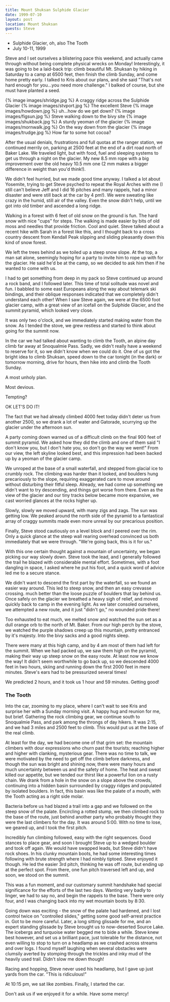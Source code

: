 ```yaml
---
title: Mount Shuksan Sulphide Glacier
date: 1999-07-10
layout: post
location: Mount Shuksan
guests: Steve
---
```


* Sulphide Glacier, oh, also The Tooth
* July 10-11, 1999


Steve and I set ourselves a blistering pace this weekend, and actually came
through without being complete physical wrecks on Monday!
Interestingly, it was going to be a laid-back trip: climb beautiful
Mt. Shuksan by hiking in Saturday to a camp at 6500 feet, then finish
the climb Sunday, and come home pretty early. I talked to Kris about
our plans, and she said "That's not hard enough for you...you need
more challenge." I balked of course, but she must have planted a seed.

{% image images/shridge.jpg %}
A craggy ridge across the Sulphide Glacier
{% image images/stvport.jpg %}
The excellent Steve
{% image images/howdown.jpg %}
uh...how do we get down?
{% image images/figsun.jpg %}
Steve walking down to the bivy site
{% image images/shukback.jpg %}
A sturdy yeoman of the glacier
{% image images/mornwalk.jpg %}
On the way down from the glacier
{% image images/trudge.jpg %}
How far to some hot cocoa?


After the usual denials, frustrations and full quotas at the ranger
station, we continued merrily on, parking at 2500 feet at the end of a
dirt road north of Baker Lake. We traveled light, but with food, fuel
and sleeping systems to get us through a night on the glacier.  My new
8.5 mm rope with a big improvement over the old heavy 10.5 mm one (2
mm makes a bigger difference in weight than you'd think!).


We didn't feel hurried, but we made good time anyway. I talked a lot
about Yosemite, trying to get Steve psyched to repeat the Royal Arches
with me (I still can't believe Jeff and I did 16 pitches and many
rappels, had a minor disaster and were still back at the car by 4
pm!).  We were sweating like crazy in the humid, still air of the
valley. Even the snow didn't help, until we got into old timber and
ascended a long ridge.


Walking in a forest with 6 feet of old snow on the ground is fun. The
hard snow with nice "cups" for steps. The walking is made easier by
bits of old moss and needles that provide friction. Cool and
quiet. Steve talked about a recent hike with Sarah in a forest like
this, and I thought back to a cross country descent from Kendall Peak
slipping and sliding pleasantly down this kind of snow forest.


We left the trees behind as we toiled up a steep snow slope. At the
top, a man sat alone, seemingly hoping for a party to invite him to
rope up with for the glacier. He said he'd be at the camp, so we
decided to ask him then if he wanted to come with us.


I had to get something from deep in my pack so Steve continued up
around a rock band, and I followed later. This time of total solitude
was novel and fun. I babbled to some east Europeans along the way
about telemark ski bindings, and their oblique responses indicated
that we completely didn't understand each other! When I saw Steve
again, we were at the 6500 foot glacier camp, with a great view of an
icefall on the Sulphide Glacier, and the summit pyramid, which looked
very close.


It was only two o'clock, and we immediately started making water from
the snow. As I tended the stove, we grew restless and started to think
about going for the summit now.


In the car we had talked about wanting to climb the Tooth, an alpine
day climb far away at Snoqualmie Pass. Sadly, we didn't really have a
weekend to reserve for it, so we didn't know when we could do it. One
of us got the bright idea to climb Shuksan, speed down to the car
tonight (in the dark) or tomorrow morning, drive for hours, then hike
into and climb the Tooth Sunday.


A most unholy plan.


Most devious.


Tempting?


OK LET'S DO IT!


The fact that we had already climbed 4000 feet today didn't deter us
from another 2500, so we drank a lot of water and Gatorade, scurrying
up the glacier under the afternoon sun.


A party coming down warned us of a difficult climb on the final 900
feet of summit pyramid. We asked how they did the climb and one of
them said "I don't know you, but I don't hate you, so don't go the way
we went!" From our view, the left skyline looked best, and this
impression had been backed up by a yeoman of the glacier camp.


We unroped at the base of a small waterfall, and stepped from glacial
ice to crumbly rock.  The climbing was harder than it looked, and
boulders hung precariously to the slope, requiring exaggerated care to
move around without disturbing their fitful sleep. Already, we had
come up something we didn't want to try descending, and things got
worse from there. Even as the view of the glacier and our tiny tracks
below became more expansive, we cast worried glances at the rocks
higher up.


Slowly, slowly we moved upward, with many zigs and zags. The sun was
getting low. We peaked around the north side of the pyramid to a
fantastical array of craggy summits made even more unreal by our
precarious position.


Finally, Steve stood cautiously on a level block and I peered over the
rim. Only a quick glance at the steep wall rearing overhead convinced
us both immediately that we were through. "We're going back, this is
it for us."


With this one certain thought against a mountain of uncertainty, we
began picking our way slowly down. Steve took the lead, and I
generally followed the trail he blazed with considerable mental
effort. Sometimes, with a foot dangling in space, I asked where he put
his foot, and a quick word of advice led me to a secure stance.


We didn't want to descend the first part by the waterfall, so we found
an easier way around. This led to steep snow, and then an easy
crevasse crossing. much better than the loose puzzle of boulders that
lay behind us. Once safely on the glacier we breathed a heavy sigh of
relief, and moved quickly back to camp in the evening light. As we
later consoled ourselves, we attempted a new route, and it just
"didn't go," no wounded pride there!


Too exhausted to eat much, we melted snow and watched the sun set as a
dull orange orb to the north of Mt. Baker. From our high perch by the
stove, we watched the purple shadows creep up this mountain, pretty
entranced by it's majesty. Into the bivy sacks and a good nights
sleep.


There were many at this high camp, and by 4 am most of them had left
for the summit. When we had packed up, we saw them high on the
pyramid, making their way up steep snow on the easy route.  At least
now we know the way! It didn't seem worthwhile to go back up, so we
descended 4000 feet in two hours, skiing and running down the first
2000 feet in mere minutes. Steve's ears had to be pressurized several
times!


We predicted 2 hours, and it took us 1 hour and 59 minutes. Getting
good!

### The Tooth

Into the car, zooming to my place, where I can't wait to see Kris and
surprise her with a Sunday morning visit. A happy hug and reunion for
me, but brief. Gathering the rock climbing gear, we continue south to
Snoqualmie Pass, and park among the throngs of day hikers. It was
2:15, and we had 3 miles and 2500 feet to climb. This would put us at
the base of the real climb.


At least for the day, we had become one of that grim set: the mountain
climbers with dour expressions who churn past the tourists; reaching
higher and higher with clanking, mysterious gear. There was no time to
talk, we were motivated by the need to get off the climb before
darkness, and though the sun was bright and shining now, there were
many hours and much uncertainty between us and the safety of home. The
heat and sweat killed our appetite, but we tended our thirst like a
powerful lion on a rusty chain. We drank from a hole in the snow on a
slope above the crowds, continuing into a hidden basin surrounded by
craggy ridges and populated by isolated boulders. In fact, this basin
was like the palate of a mouth, with the Tooth acting as a right side
molar.


Bacteria before us had blazed a trail into a gap and we followed on
the steep snow of the palate.  Encircling a rotted stump, we then
climbed rock to the base of the route, just behind another party who
probably thought they were the last climbers for the day. It was
around 5:00. With no time to lose, we geared up, and I took the first
pitch.


Incredibly fun climbing followed, easy with the right sequences. Good
stances to place gear, and soon I brought Steve up to a wedged boulder
and took off again. We would have swapped leads, but Steve didn't have
rock shoes. In his clunky mountain boots, he had some interesting
times following with brute strength where I had nimbly tiptoed. Steve
enjoyed it though. He led the easier 3rd pitch, thinking he was off
route, but ending up at the perfect spot. From there, one fun pitch
traversed left and up, and soon, we stood on the summit.


This was a fun moment, and our customary summit handshake had special
significance for the efforts of the last two days. Wanting very badly
to linger, we had to say no, and begin the rappels to the base. There
were only four, and I was changing back into my wet mountain boots by
8:30.


Going down was exciting - the snow of the palate had hardened, and I
lost control twice on "controlled slides," getting some good
self-arrest practice in. Got to be more careful. Later, a long sitting
glissade for me, and an expert standing glissade by Steve brought us
to now-deserted Source Lake. The icebergs and turquoise water begged
me to bide a while. Steve knew best however, and set us a brilliant
pace, just tolerable for the distance, not even willing to stop to
turn on a headlamp as we crashed across streams and over logs. I found
myself laughing when several obstacles were clumsily averted by
stomping through the trickles and inky mud of the heavily used
trail. Didn't slow me down though!


Racing and hopping, Steve never used his headlamp, but I gave up just
yards from the car.  "This is ridiculous!"


At 10:15 pm, we sat like zombies. Finally, I started the car.


Don't ask us if we enjoyed it for a while. Have some mercy!



